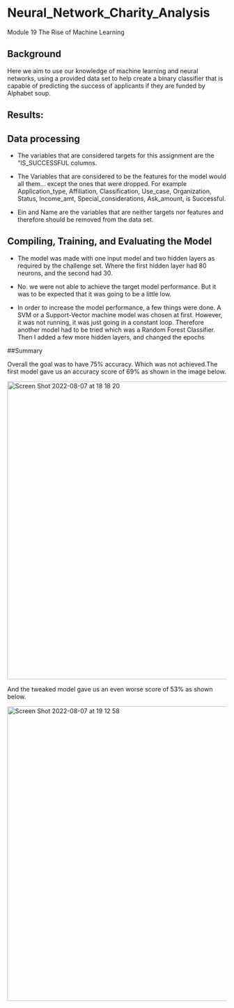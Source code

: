 # Neural_Network_Charity_Analysis
Module 19 The Rise of Machine Learning 


## Background 

Here we aim to use our knowledge of machine learning and neural networks, using a provided data set to help create a binary classifier that is capable of predicting the success of applicants if they are funded by Alphabet soup. 

## Results: 

## Data processing 

 - The variables that are considered targets for this assignment are the “IS_SUCCESSFUL  columns. 

 - The Variables that are considered to be the features for the model would all them… except the ones that were dropped. For example Application_type, Affiliation, Classification, Use_case, Organization, Status, Income_amt, Special_considerations, Ask_amount, is Successful.

 - Ein and Name are the variables that are neither targets nor features and therefore should be removed from the data set.

## Compiling, Training, and Evaluating the Model

 - The model was made with one input model and two hidden layers as required by the challenge set. Where the first hidden layer had 80 neurons, and the second had 30.

 - No. we were not able to achieve the target model performance. But it was to be expected that it was going to be a little low. 

 - In order to increase the model performance, a few things were done. A SVM or a Support-Vector machine model was chosen at first. However, it was not running, it was just going in a constant loop. Therefore another model had to be tried which was a Random Forest Classifier.  Then I added a few more hidden layers, and changed the epochs 

##Summary 

Overall the goal was to have 75% accuracy. Which was not achieved.The first model gave us an accuracy score of 69% as shown in the image below. 

<img width="684" alt="Screen Shot 2022-08-07 at 18 18 20" src="https://user-images.githubusercontent.com/102453818/183321453-785bab01-e8d8-4492-b8e6-ca919c8bc015.png">

And the tweaked model gave us an even worse score of 53% as shown below.

<img width="676" alt="Screen Shot 2022-08-07 at 19 12 58" src="https://user-images.githubusercontent.com/102453818/183321391-52309cef-988b-4b4f-a854-c4684efba790.png">

